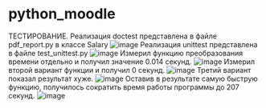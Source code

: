 # python_moodle
ТЕСТИРОВАНИЕ.
Реализация doctest представлена в файле pdf_report.py в классе Salary
![image](https://user-images.githubusercontent.com/103284052/205686502-437581ad-1af0-48e9-8087-67ee206d234d.png)
Реализация unittest представлена в файле test_unittest.py
![image](https://user-images.githubusercontent.com/103284052/205687037-74531833-4e2a-4458-9d56-28cf3b7e21db.png)
Измерил функцию преобразования времени отдельно и получил значение 0.014 секунд.
![image](https://user-images.githubusercontent.com/103284052/206521713-73ef3cbe-33db-4f20-9b9d-6194ca3ba4a6.png)
Измерил второй вариант функции и получил 0 секунд.
![image](https://user-images.githubusercontent.com/103284052/206522127-60871b54-811c-4172-8293-dd29d992e3f0.png)
Третий вариант показал результат хуже.
![image](https://user-images.githubusercontent.com/103284052/206522570-85fb9f04-0620-4f29-8cc5-ebb2b06c3654.png)
Оставив в результате самую быструю функцию, получилось сократить время работы программы до 207 секунд.
![image](https://user-images.githubusercontent.com/103284052/206524181-f0d389c3-f7b3-48c2-8ba6-b0299499f794.png)


